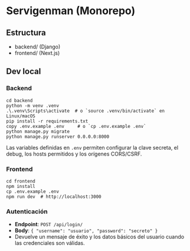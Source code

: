 ﻿# Servigenman (Monorepo)

## Estructura
- backend/ (Django)
- frontend/ (Next.js)

## Dev local
### Backend
```
cd backend
python -m venv .venv
.\.venv\Scripts\activate  # o `source .venv/bin/activate` en Linux/macOS
pip install -r requirements.txt
copy .env.example .env     # o `cp .env.example .env`
python manage.py migrate
python manage.py runserver 0.0.0.0:8000
```

Las variables definidas en `.env` permiten configurar la clave secreta, el debug, los hosts permitidos y los orígenes CORS/CSRF.

### Frontend
```
cd frontend
npm install
cp .env.example .env
npm run dev  # http://localhost:3000
```

### Autenticación
- **Endpoint**: `POST /api/login/`
- **Body**: `{ "username": "usuario", "password": "secreto" }`
- Devuelve un mensaje de éxito y los datos básicos del usuario cuando las credenciales son válidas.
